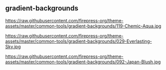## gradient-backgrounds
https://raw.githubusercontent.com/firepress-org/theme-assets/master/common-tools/gradient-backgrounds/119-Chemic-Aqua.jpg

https://raw.githubusercontent.com/firepress-org/theme-assets/master/common-tools/gradient-backgrounds/029-Everlasting-Sky.jpg

https://raw.githubusercontent.com/firepress-org/theme-assets/master/common-tools/gradient-backgrounds/092-Japan-Blush.jpg